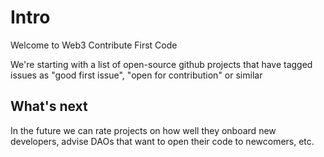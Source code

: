 # Intro

Welcome to Web3 Contribute First Code

We're starting with a list of open-source github projects that have tagged issues as "good first issue", "open for contribution" or similar



## What's next

In the future we can rate projects on how well they onboard new developers, advise DAOs that want to open their code to newcomers, etc.
